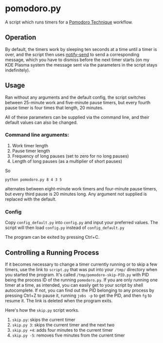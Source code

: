 # pomodoro.py

A script which runs timers for a [Pomodoro Technique](https://en.wikipedia.org/wiki/Pomodoro_Technique) workflow.

## Operation

By default, the timers work by sleeping ten seconds at a time until a timer is over, and the script then uses [notify-send](https://gitlab.gnome.org/GNOME/libnotify/) to send a corresponding message, which you have to dismiss before the next timer starts (on my KDE Plasma system the message sent via the parameters in the script stays indefinitely).

## Usage

Ran without any arguments and the default config, the script switches between 25-minute work and five-minute pause timers, but every fourth pause timer is four times that length, 20 minutes.

All of these parameters can be supplied via the command line, and their default values can also be changed.

### Command line arguments:

1. Work timer length
2. Pause timer length
3. Frequency of long pauses (set to zero for no long pauses)
4. Length of long pauses (as a multiplier of short pauses)

So

```
python pomodoro.py 8 4 3 5
```

alternates between eight-minute work timers and four-minute pause timers, but every third pause is 20 minutes long. Any argument not supplied is replaced with the default.

### Config

Copy `config_default.py` into `config.py` and input your preferred values. The script will then load `config.py` instead of `config_default.py`

The program can be exited by pressing Ctrl+C.

## Controlling a Running Process

If it becomes necessary to change a timer currently running or to skip a few timers, use the link to `script.py` that was put into your `/tmp/` directory when you started the program. It's called `/tmp/pomodoro-skip-PID.py` with PID being the process ID of the running `pomodoro.py`. If you are only running one timer at a time, as intended, you can easily get to your script by shell autocomplete. If not, you can find out the PID belonging to any process by pressing Ctrl+Z to pause it, running `jobs -p` to get the PID, and then `fg` to resume it. The link is deleted when the program exits.

Here's how the `skip.py` script works.

1. `skip.py`: skips the current timer
2. `skip.py 3`: skips the current timer and the next two
3. `skip.py +4`: adds four minutes to the current timer
4. `skip.py -5`: removes five minutes from the current timer

